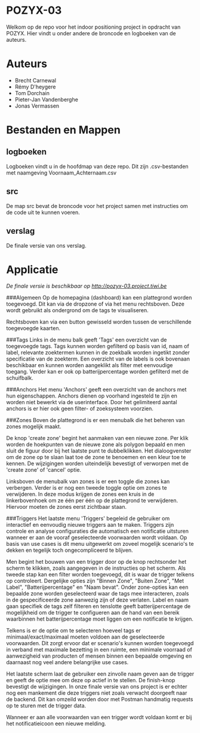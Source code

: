 POZYX-03
===========
Welkom op de repo voor het indoor positioning project in opdracht van POZYX. Hier vindt u onder andere de broncode en logboeken van de auteurs.


Auteurs
============

* Brecht Carnewal
* Rémy D'heygere
* Tom Dorchain
* Pieter-Jan Vandenberghe
* Jonas Vermassen 
 

Bestanden en Mappen
========

logboeken
------
Logboeken vindt u in de hoofdmap van deze repo. Dit zijn .csv-bestanden met naamgeving Voornaam_Achternaam.csv

src
------
De map src bevat de broncode voor het project samen met instructies om de code uit te kunnen voeren.

verslag
------
De finale versie van ons verslag.


Applicatie
============

_De finale versie is beschikbaar op http://pozyx-03.project.tiwi.be_

###Algemeen
Op de homepagina (dashboard) kan een plattegrond worden toegevoegd. Dit kan via de dropzone of via het menu rechtsboven.
Deze wordt gebruikt als ondergrond om de tags te visualiseren.

Rechtsboven kan via een button gewisseld worden tussen de verschillende toegevoegde kaarten.

###Tags
Links in de menu balk geeft 'Tags' een overzicht van de toegevoegde tags.
Tags kunnen worden gefilterd op basis van id, naam of label, relevante zoektermen kunnen in de zoekbalk worden ingetikt zonder specificatie van de zoekterm. Een overzicht van de labels is ook bovenaan beschikbaar en kunnen worden aangeklikt als filter met eenvoudige toegang. Verder kan er ook op batterijpercentage worden gefilterd met de schuifbalk.

###Anchors
Het menu 'Anchors' geeft een overzicht van de anchors met hun eigenschappen. Anchors dienen op voorhand ingesteld te zijn en worden niet bewerkt via de userinterface. Door het gelimiteerd aantal anchors is er hier ook geen filter- of zoeksysteem voorzien. 

###Zones
Boven de plattegrond is er een menubalk die het beheren van zones mogelijk maakt.

De knop 'create zone' begint het aanmaken van een nieuwe zone. Per klik worden de hoekpunten van de nieuwe zone als polygon bepaald en men sluit de figuur door bij het laatste punt te dubbelklikken.
Het dialoogvenster om de zone op te slaan laat toe de zone te benoemen en een kleur toe te kennen.
De wijzigingen worden uiteindelijk bevestigt of verworpen met de 'create zone' of 'cancel' optie. 

Linksboven de menubalk van zones is er een toggle die zones kan verbergen. Verder is er nog een tweede toggle optie om zones te verwijderen. In deze modus krijgen de zones een kruis in de linkerbovenhoek om ze één per één op de plattegrond te verwijderen. Hiervoor moeten de zones eerst zichtbaar staan. 

###Triggers
Het laatste menu 'Triggers' begeleid de gebruiker om interactief en eenvoudig nieuwe triggers aan te maken. Triggers zijn controle en analyse configuraties die automatisch een notificatie uitsturen wanneer er aan de vooraf geselecteerde voorwaarden wordt voldaan. Op basis van use cases is dit menu uitgewerkt om zoveel mogelijk scenario's te dekken en tegelijk toch ongecompliceerd te blijven.

Men begint het bouwen van een trigger door op de knop rechtsonder het scherm te klikken, zoals aangegeven in de instructies op het scherm. Als tweede stap kan een filter worden toegevoegd, dit is waar de trigger telkens op controleert. Dergelijke opties zijn "Binnen Zone", "Buiten Zone", "Met Label", "Batterijpercentage" en "Naam bevat". Onder zone-opties kan een bepaalde zone worden geselecteerd waar de tags mee interacteren, zoals in de gespecificeerde zone aanwezig zijn of deze verlaten. Label en naam gaan specifiek de tags zelf filteren en tenslotte geeft batterijpercentage de mogelijkheid om de trigger te configueren aan de hand van een bereik waarbinnen het batterijpercentage moet liggen om een notificatie te krijgen.

Telkens is er de optie om te selecteren hoeveel tags er minimaal/exact/maximaal moeten voldoen aan de geselecteerde voorwaarden. Dit zorgt ervoor dat er scenario's kunnen worden toegevoegd in verband met maximale bezetting in een ruimte, een minimale voorraad of aanwezigheid van producten of mensen binnen een bepaalde omgeving en daarnaast nog veel andere belangrijke use cases.

Het laatste scherm laat de gebruiker een zinvolle naam geven aan de trigger en geeft de optie mee om deze op actief in te stellen.
De finish-knop bevestigt de wijzigingen. In onze finale versie van ons project is er echter nog een mankement die deze triggers niet zoals verwacht doorgeeft naar de backend. Dit kan omzeild worden door met Postman handmatig requests op te sturen met de trigger data.

Wanneer er aan alle voorwaarden van een trigger wordt voldaan komt er bij het notificatieicoon een nieuwe melding.


